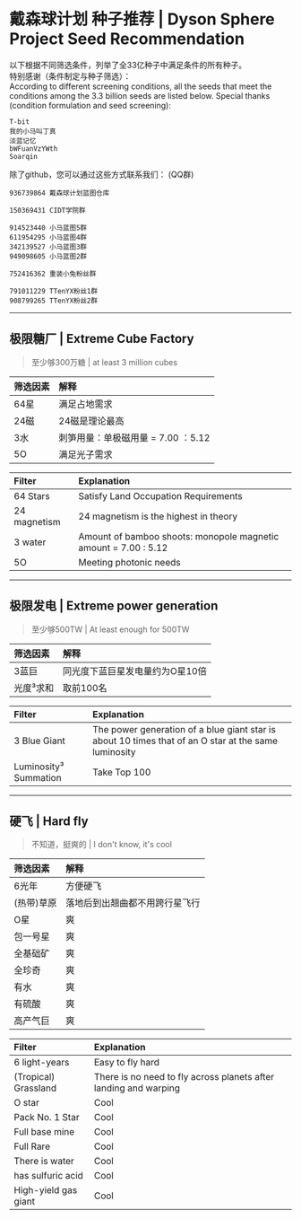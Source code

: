 # 戴森球计划 种子推荐 | Dyson Sphere Project Seed Recommendation

以下根据不同筛选条件，列举了全33亿种子中满足条件的所有种子。  
特别感谢（条件制定与种子筛选）：  
According to different screening conditions, all the seeds that meet the conditions among the 3.3 billion seeds are listed below.
Special thanks (condition formulation and seed screening):

```Text
T-bit
我的小马叫丁真
淡蓝记忆
bWFuanVzYWth
Soarqin
```

除了github，您可以通过这些方式联系我们： (QQ群)  

```text
936739864 戴森球计划蓝图仓库
```

```text
150369431 CIDT学院群

914523440 小马蓝图5群
611954295 小马蓝图4群
342139527 小马蓝图3群
949098605 小马蓝图2群

752416362 重装小兔粉丝群

791011229 TTenYX粉丝1群
908799265 TTenYX粉丝2群
```

---

## 极限糖厂 | Extreme Cube Factory

> 至少够300万糖 | at least 3 million cubes

|筛选因素|解释|
|:-|:-|
|64星|满足占地需求|
|24磁|24磁是理论最高|
|3水|刺笋用量：单极磁用量 = 7.00 ：5.12|
|5O|满足光子需求|

|Filter |Explanation|
|:-|:-|
|64 Stars|Satisfy Land Occupation Requirements|
|24 magnetism|24 magnetism is the highest in theory|
|3 water|Amount of bamboo shoots: monopole magnetic amount = 7.00 : 5.12|
|5O|Meeting photonic needs|

---

## 极限发电 | Extreme power generation

> 至少够500TW | At least enough for 500TW

|筛选因素|解释|
|:-|:-|
|3蓝巨|同光度下蓝巨星发电量约为O星10倍|
|光度³求和|取前100名|

|Filter |Explanation|
|:-|:-|
|3 Blue Giant|The power generation of a blue giant star is about 10 times that of an O star at the same luminosity|
|Luminosity³ Summation|Take Top 100|

---

## 硬飞 | Hard fly

> 不知道，挺爽的 | I don't know, it's cool

|筛选因素|解释|
|:-|:-|
|6光年|方便硬飞|
|(热带)草原|落地后到出翘曲都不用跨行星飞行|
|O星|爽|
|包一号星|爽|
|全基础矿|爽|
|全珍奇|爽|
|有水|爽|
|有硫酸|爽|
|高产气巨|爽|

|Filter |Explanation|
|:-|:-|
|6 light-years|Easy to fly hard|
|(Tropical) Grassland|There is no need to fly across planets after landing and warping|
|O star|Cool|
|Pack No. 1 Star|Cool|
|Full base mine|Cool|
|Full Rare|Cool|
|There is water|Cool|
|has sulfuric acid|Cool|
|High-yield gas giant|Cool|
